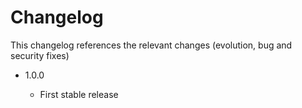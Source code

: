 Changelog
=========

This changelog references the relevant changes (evolution, bug and security fixes)

* 1.0.0

    * First stable release

